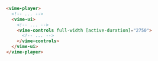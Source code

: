 ```html {5-7} title="example.html"
<vime-player>
  <!-- ... -->
  <vime-ui>
    <!-- ... -->
    <vime-controls full-width [active-duration]="2750">
      <!-- ... -->
    </vime-controls>
  </vime-ui>
</vime-player>
```
